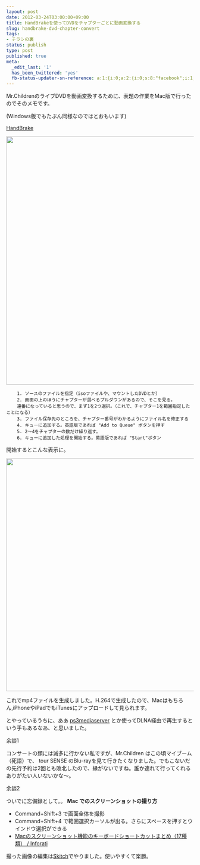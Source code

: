 ```yaml
---
layout: post
date: 2012-03-24T03:00:00+09:00
title: HandBrakeを使ってDVDをチャプターごとに動画変換する
slug: handbrake-dvd-chapter-convert
tags:
- チラシの裏
status: publish
type: post
published: true
meta:
  _edit_last: '1'
  has_been_twittered: 'yes'
  fb-status-updater-sn-reference: a:1:{i:0;a:2:{i:0;s:8:"facebook";i:1;s:24:"1301932082_3529978730458";}}
---
```

Mr.ChildrenのライブDVDを動画変換するために、表題の作業をMac版で行ったのでそのメモです。

(Windows版でもたぶん同様なのではとおもいます)

<a href="http://handbrake.fr/" title="HandBrake" target="_blank">HandBrake</a>

<a href="/images/uploads/2012/03/d0befdced14949441a76f8528ddbb9c2.jpg"><img src="/images/uploads/2012/03/d0befdced14949441a76f8528ddbb9c2.jpg" alt="" title="スクリーンショット 2012-03-24 16.34.58" width="987" height="666" class="alignnone size-full wp-image-429" /></a>

        1. ソースのファイルを指定（isoファイルや、マウントしたDVDとか）
        2. 画面の上のほうにチャプターが選べるプルダウンがあるので、そこを見る。
        連番になっていると思うので、まず1を2つ選択。（これで、チャプター1を範囲指定したことになる）
        3. ファイル保存先のところを、チャプター番号がわかるようにファイル名を修正する
        4. キューに追加する。英語版であれば "Add to Queue" ボタンを押す
        5. 2〜4をチャプターの数だけ繰り返す。
        6. キューに追加した処理を開始する。英語版であれば "Start"ボタン

開始するとこんな表示に。

<a href="/images/uploads/2012/03/f9c2249cbdc88303332f164438bcc624.jpg"><img src="/images/uploads/2012/03/f9c2249cbdc88303332f164438bcc624.jpg" alt="" title="スクリーンショット 2012-03-24 16.35.25" width="701" height="624" class="alignnone size-full wp-image-430" /></a>

これでmp4ファイルを生成しました。H.264で生成したので、Macはもちろん,iPhoneやiPadでもiTunesにアップロードして見られます。

とやっているうちに、ああ <a href="http://code.google.com/p/ps3mediaserver/">ps3mediaserver</a> とか使ってDLNA経由で再生するという手もあるなあ、と思いました。

<!--more-->
余談1

コンサートの類には滅多に行かない私ですが、Mr.Children はこの頃マイブーム（死語）で、 tour SENSE のBlu-rayを見て行きたくなりました。でもこないだの先行予約は2回とも敗北したので、縁がないですね。誰か連れて行ってくれるありがたい人いないかな〜。


余談2

ついでに忘備録として。。
<strong>Mac でのスクリーンショットの撮り方</strong>
- Command+Shift+3 で画面全体を撮影
- Command+Shift+4 で範囲選択カーソルが出る。さらにスペースを押すとウインドウ選択ができる
- <a href="http://inforati.jp/apple/mac-tips-techniques/system-hints/how-to-use-mac-screenshot-with-keyboard-shortcut.html">Macのスクリーンショット機能のキーボードショートカットまとめ（17種類） / Inforati</a>

撮った画像の編集は<a href="http://skitch.com/jp/">Skitch</a>でやりました。使いやすくて楽勝。
